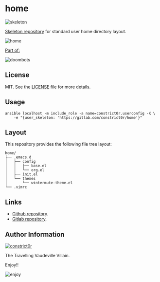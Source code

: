 # home

![skeleton](https://gitlab.com/constrict0r/img/raw/master/skeleton.png)

[Skeleton repository](http://www.linfo.org/etc_skel.html) for standard user home directory layout.

![home](https://gitlab.com/constrict0r/img/raw/master/home/avatar.png)

[Part of:](https://gitlab.com/explore/projects?tag=doombot)

![doombots](https://gitlab.com/constrict0r/img/raw/master/doombot.png)

## License

MIT. See the [LICENSE](https://gitlab.com/constrict0r/home/raw/master/LICENSE) file for more details.

## Usage

```
ansible localhost -m include_role -a name=constrict0r.userconfig -K \
    -e "{user_skeleton: 'https://gitlab.com/constrict0r/home'}"
```

## Layout

This repository provides the following file tree layout:

```
home/
├── .emacs.d
│   ├── config
│   │   ├── base.el
│   │   └── org.el
│   ├── init.el
│   └── themes
│       └── wintermute-theme.el
└── .vimrc
```

## Links

  - [Github repository](https://github.com/constrict0r/home).
  - [Gitlab repository](https://gitlab.com/constrict0r/home).

## Author Information

[![constrict0r](https://gitlab.com/constrict0r/img/raw/master/author.png)](https://gitlab.com/constrict0r)

The Travelling Vaudeville Villain.

Enjoy!!

![enjoy](https://gitlab.com/constrict0r/img/raw/master/enjoy.png)